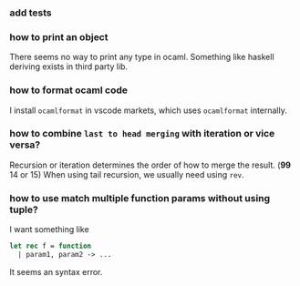 ### add tests
### how to print an object
There seems no way to print any type in ocaml. Something like haskell deriving exists in third party lib.

### how to format ocaml code
I install `ocamlformat` in vscode markets, which uses `ocamlformat` internally.
### how to combine `last to head merging` with iteration or vice versa?
Recursion or iteration determines the order of how to merge the result. (**99** 14 or 15)
When using tail recursion, we usually need using `rev`. 

### how to use match multiple function params without using tuple?
I want something like 
```ocaml
let rec f = function
  | param1, param2 -> ...
```
It seems an syntax error.